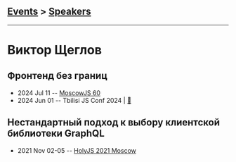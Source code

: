 ## [Events](../README.md) > [Speakers](../speakers.md)
---

# Виктор Щеглов

## Фронтенд без границ
- 2024 Jul 11 -- [MoscowJS 60](https://youtu.be/GwDLZ8cmKz8)    
- 2024 Jun 01 -- Tbilisi JS Conf 2024  | [:notebook:](https://t.me/tbilisi_js_chat/6952)  
## Нестандартный подход к выбору клиентской библиотеки GraphQL
- 2021 Nov 02-05 -- [HolyJS 2021 Moscow](https://www.youtube.com/watch?v=5d96hYY-u38)    
